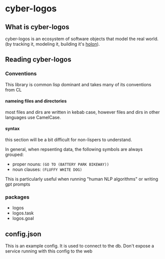 # cyber-logos


## What is cyber-logos

cyber-logos
    is an ecosystem of
    software objects that
        model the real world.
        (by
            tracking it,
            modeling it,
            building it's [holon](https://en.wikipedia.org/wiki/Holon)).

## Reading cyber-logos

### Conventions
This library is common lisp dominant and takes many of its conventions from CL

#### nameing files and directories
most files and dirs are written in kebab case, however files and dirs in other languages use CamelCase.

#### syntax
this section will be a bit difficult for non-lispers to understand.

In general, when repsenting data, the following symbols are always grouped:
- proper nouns: `(GO TO (BATTERY PARK BIKEWAY))`
- noun clauses: `(FLUFFY WHITE DOG)`

This is particularly useful when running "human NLP algorithms" or writing gpt prompts

### packages
- logos
- logos.task
- logos.goal

## config.json
This is an example config.
It is used to connect to the db.
Don't expose a service running with this config to the web
